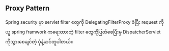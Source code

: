 ## Proxy Pattern

Spring security မှာ servlet filter တွေကို DelegatingFilterProxy ခံပြီး request ကိုယူ spring framwork ကရေးထားတဲ့ filter တွေကိုဖြတ်စေပြီးမှ DispatcherServlet ကိုသွားစေချင်တဲ့ ပုံနဲ့ဆင်တူပါတယ်။